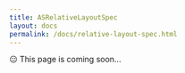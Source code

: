 ```yaml
---
title: ASRelativeLayoutSpec
layout: docs
permalink: /docs/relative-layout-spec.html
---
```


<div class = "warning">😑 This page is coming soon...</div>